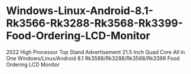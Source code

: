 # Windows-Linux-Android-8.1-Rk3566-Rk3288-Rk3568-Rk3399-Food-Ordering-LCD-Monitor
2022 High Processor Top Stand Advertisement 21.5 Inch Quad Core All in One Windows/Linux/Android 8.1 Rk3566/Rk3288/Rk3568/Rk3399 Food Ordering LCD Monitor
